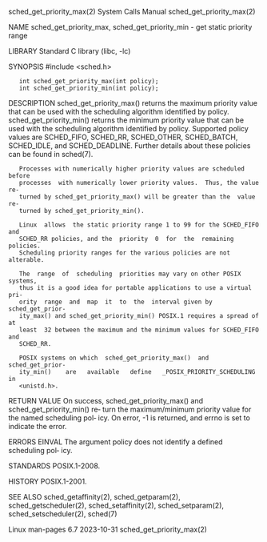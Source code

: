 sched_get_priority_max(2)     System Calls Manual    sched_get_priority_max(2)

NAME
       sched_get_priority_max,  sched_get_priority_min   - get static priority
       range

LIBRARY
       Standard C library (libc, -lc)

SYNOPSIS
       #include <sched.h>

       int sched_get_priority_max(int policy);
       int sched_get_priority_min(int policy);

DESCRIPTION
       sched_get_priority_max() returns the maximum priority value that can be
       used   with   the   scheduling   algorithm   identified   by    policy.
       sched_get_priority_min() returns the minimum priority value that can be
       used  with  the  scheduling  algorithm identified by policy.  Supported
       policy  values  are  SCHED_FIFO,  SCHED_RR,  SCHED_OTHER,  SCHED_BATCH,
       SCHED_IDLE,  and  SCHED_DEADLINE.  Further details about these policies
       can be found in sched(7).

       Processes with numerically higher priority values are scheduled  before
       processes  with numerically lower priority values.  Thus, the value re‐
       turned by sched_get_priority_max() will be greater than the  value  re‐
       turned by sched_get_priority_min().

       Linux  allows  the static priority range 1 to 99 for the SCHED_FIFO and
       SCHED_RR policies, and the  priority  0  for  the  remaining  policies.
       Scheduling priority ranges for the various policies are not alterable.

       The  range  of  scheduling  priorities may vary on other POSIX systems,
       thus it is a good idea for portable applications to use a virtual  pri‐
       ority  range  and  map  it  to  the  interval given by sched_get_prior‐
       ity_max() and sched_get_priority_min() POSIX.1 requires a spread of  at
       least  32 between the maximum and the minimum values for SCHED_FIFO and
       SCHED_RR.

       POSIX systems on which  sched_get_priority_max()  and  sched_get_prior‐
       ity_min()    are   available   define   _POSIX_PRIORITY_SCHEDULING   in
       <unistd.h>.

RETURN VALUE
       On success, sched_get_priority_max() and  sched_get_priority_min()  re‐
       turn  the  maximum/minimum priority value for the named scheduling pol‐
       icy.  On error, -1 is returned, and errno is set to indicate the error.

ERRORS
       EINVAL The argument policy does not identify a defined scheduling  pol‐
              icy.

STANDARDS
       POSIX.1-2008.

HISTORY
       POSIX.1-2001.

SEE ALSO
       sched_getaffinity(2), sched_getparam(2), sched_getscheduler(2),
       sched_setaffinity(2), sched_setparam(2), sched_setscheduler(2),
       sched(7)

Linux man-pages 6.7               2023-10-31         sched_get_priority_max(2)
